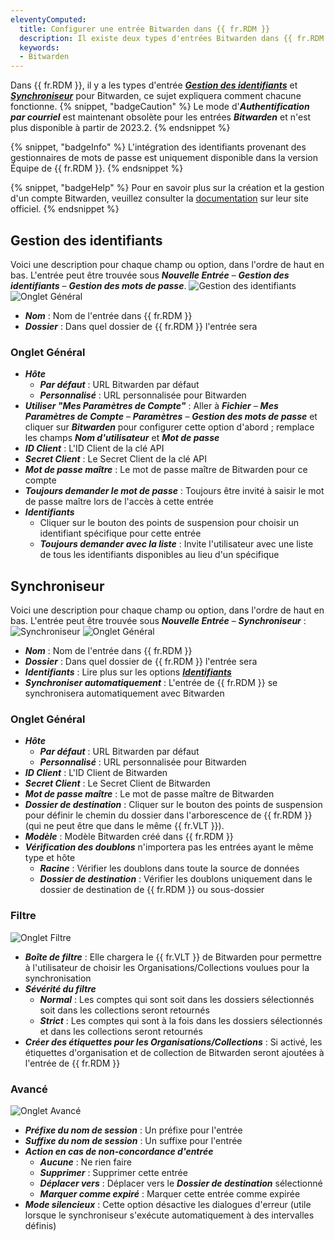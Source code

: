 ```yaml
---
eleventyComputed:
  title: Configurer une entrée Bitwarden dans {{ fr.RDM }}
  description: Il existe deux types d'entrées Bitwarden dans {{ fr.RDM }} ; ce sujet expliquera comment chacune fonctionne.
  keywords:
  - Bitwarden
---
```

Dans {{ fr.RDM }}, il y a les types d'entrée [***Gestion des identifiants***](#credential-management) et [***Synchroniseur***](#synchronizer) pour Bitwarden, ce sujet expliquera comment chacune fonctionne.
{% snippet, "badgeCaution" %}
Le mode d'***Authentification par courriel*** est maintenant obsolète pour les entrées ***Bitwarden*** et n'est plus disponible à partir de 2023.2.
{% endsnippet %}

{% snippet, "badgeInfo" %}
L'intégration des identifiants provenant des gestionnaires de mots de passe est uniquement disponible dans la version Équipe de {{ fr.RDM }}.
{% endsnippet %}

{% snippet, "badgeHelp" %}
Pour en savoir plus sur la création et la gestion d'un compte Bitwarden, veuillez consulter la [documentation](https://bitwarden.com/help/) sur leur site officiel.
{% endsnippet %}

## Gestion des identifiants
Voici une description pour chaque champ ou option, dans l'ordre de haut en bas. L'entrée peut être trouvée sous ***Nouvelle Entrée*** – ***Gestion des identifiants*** – ***Gestion des mots de passe***.
![Gestion des identifiants](https://cdnweb.devolutions.net/docs/docs_en_kb_KB0066.png)
![Onglet Général](https://cdnweb.devolutions.net/docs/docs_en_kb_KB0067.png)
* ***Nom*** : Nom de l'entrée dans {{ fr.RDM }}
* ***Dossier*** : Dans quel dossier de {{ fr.RDM }} l'entrée sera

### Onglet Général
* ***Hôte***
    * ***Par défaut*** : URL Bitwarden par défaut
    * ***Personnalisé*** : URL personnalisée pour Bitwarden
* ***Utiliser "Mes Paramètres de Compte"*** : Aller à ***Fichier*** – ***Mes Paramètres de Compte*** – ***Paramètres*** – ***Gestion des mots de passe*** et cliquer sur ***Bitwarden*** pour configurer cette option d'abord ; remplace les champs ***Nom d'utilisateur*** et ***Mot de passe***
* ***ID Client*** : L'ID Client de la clé API
* ***Secret Client*** : Le Secret Client de la clé API
* ***Mot de passe maître*** : Le mot de passe maître de Bitwarden pour ce compte
* ***Toujours demander le mot de passe*** : Toujours être invité à saisir le mot de passe maître lors de l'accès à cette entrée
* ***Identifiants***
    * Cliquer sur le bouton des points de suspension pour choisir un identifiant spécifique pour cette entrée
    * ***Toujours demander avec la liste*** : Invite l'utilisateur avec une liste de tous les identifiants disponibles au lieu d'un spécifique

## Synchroniseur
Voici une description pour chaque champ ou option, dans l'ordre de haut en bas. L'entrée peut être trouvée sous ***Nouvelle Entrée*** – ***Synchroniseur*** :
![Synchroniseur](https://cdnweb.devolutions.net/docs/docs_en_kb_KB0068.png)
![Onglet Général](https://cdnweb.devolutions.net/docs/docs_en_kb_KB0069.png)
* ***Nom*** : Nom de l'entrée dans {{ fr.RDM }}
* ***Dossier*** : Dans quel dossier de {{ fr.RDM }} l'entrée sera
* ***Identifiants*** : Lire plus sur les options [***Identifiants***](/rdm/windows/commands/edit/entries/entry-credentials-options/)
* ***Synchroniser automatiquement*** : L'entrée de {{ fr.RDM }} se synchronisera automatiquement avec Bitwarden

### Onglet Général
* ***Hôte***
    * ***Par défaut*** : URL Bitwarden par défaut
    * ***Personnalisé*** : URL personnalisée pour Bitwarden
* ***ID Client*** : L'ID Client de Bitwarden
* ***Secret Client*** : Le Secret Client de Bitwarden
* ***Mot de passe maître*** : Le mot de passe maître de Bitwarden
* ***Dossier de destination*** : Cliquer sur le bouton des points de suspension pour définir le chemin du dossier dans l'arborescence de {{ fr.RDM }} (qui ne peut être que dans le même {{ fr.VLT }}).
* ***Modèle*** : Modèle Bitwarden créé dans {{ fr.RDM }}
* ***Vérification des doublons*** n'importera pas les entrées ayant le même type et hôte
    * ***Racine*** : Vérifier les doublons dans toute la source de données
    * ***Dossier de destination*** : Vérifier les doublons uniquement dans le dossier de destination de {{ fr.RDM }} ou sous-dossier

### Filtre
![Onglet Filtre](https://cdnweb.devolutions.net/docs/docs_en_kb_KB0070.png)
* ***Boîte de filtre*** : Elle chargera le {{ fr.VLT }} de Bitwarden pour permettre à l'utilisateur de choisir les Organisations/Collections voulues pour la synchronisation
* ***Sévérité du filtre***
    * ***Normal*** : Les comptes qui sont soit dans les dossiers sélectionnés soit dans les collections seront retournés
    * ***Strict*** : Les comptes qui sont à la fois dans les dossiers sélectionnés et dans les collections seront retournés
* ***Créer des étiquettes pour les Organisations/Collections*** : Si activé, les étiquettes d'organisation et de collection de Bitwarden seront ajoutées à l'entrée de {{ fr.RDM }}

### Avancé
![Onglet Avancé](https://cdnweb.devolutions.net/docs/docs_en_kb_KB0071.png)
* ***Préfixe du nom de session*** : Un préfixe pour l'entrée
* ***Suffixe du nom de session*** : Un suffixe pour l'entrée
* ***Action en cas de non-concordance d'entrée***
    * ***Aucune*** : Ne rien faire
    * ***Supprimer*** : Supprimer cette entrée
    * ***Déplacer vers*** : Déplacer vers le ***Dossier de destination*** sélectionné
    * ***Marquer comme expiré*** : Marquer cette entrée comme expirée
* ***Mode silencieux*** : Cette option désactive les dialogues d'erreur (utile lorsque le synchroniseur s'exécute automatiquement à des intervalles définis)
